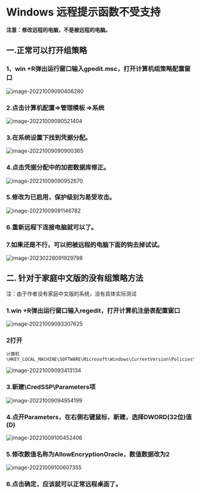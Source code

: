 # Windows 远程提示函数不受支持

**注意：修改远程的电脑，不是被远程的电脑。**



## 一.正常可以打开组策略

### 1、win +R弹出运行窗口输入gpedit.msc，打开计算机组策略配置窗口

![image-20221009090406280](https://pic.chjina.com/2022/10/9/1.png)

### 2.点击计算机配置=>管理模板 =>系统

![image-20221009090521404](https://pic.chjina.com/2022/10/9/2.png)

### 3.在系统设置下找到凭据分配。

![image-20221009090900365](https://pic.chjina.com/2022/10/9/03.png)

### 4.点击凭据分配中的加密数据库修正。

![image-20221009090952670](https://pic.chjina.com/2022/10/9/4.png)

### 5.修改为已启用，保护级别为易受攻击。

![image-20221009091146782](https://pic.chjina.com/2022/10/9/5.png)

### 6.重新远程下连接电脑就可以了。

### 7.如果还是不行，可以把被远程的电脑下面的钩去掉试试。

![image-20230228091929798](https://pic.chjina.com/2023/02/28/image-20230228091929798.png)

## 二. 针对于家庭中文版的没有组策略方法

注：由于作者没有家庭中文版的系统，没有具体实际测试

### 1.win +R弹出运行窗口输入regedit，打开计算机注册表配置窗口

![image-20221009093307625](https://pic.chjina.com/2022/10/9/image-20221009093307625.png)

### 2打开

```
计算机\HKEY_LOCAL_MACHINE\SOFTWARE\Microsoft\Windows\CurrentVersion\Policies\System
```

![image-20221009093413134](https://pic.chjina.com/2022/10/9/image-20221009093413134.png)

### 3.新建\CredSSP\Parameters项

![image-20221009094954199](https://pic.chjina.com/2022/10/9/image-20221009094954199.png)

### 4.点开Parameters，在右侧右键鼠标，新建，选择DWORD(32位)值(D)

![image-20221009100452406](https://pic.chjina.com/2022/10/9/image-20221009100452406.png)

### 5.修改数值名称为AllowEncryptionOracle，数值数据改为2

![image-20221009100607355](https://pic.chjina.com/2022/10/9/image-20221009100607355.png)

### 6.点击确定，应该就可以正常远程桌面了。
